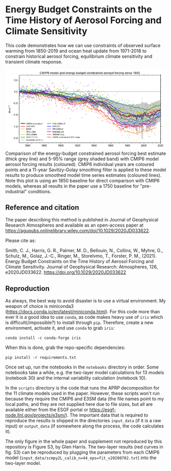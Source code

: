 # Energy Budget Constraints on the Time History of Aerosol Forcing and Climate Sensitivity
This code demonstrates how we can use constraints of observed surface warming from 1850-2019 and ocean heat update from 1971-2018 to constrain historical aerosol forcing, equilibrium climate sensitivity and transient climate response.

![Comparison of constrained aerosol forcing and CMIP6 models from 1850 to 2019](figures/models_v_constrained.png?raw=true)
Comparison of the energy-budget constrained aerosol forcing best estimate (thick grey line) and 5-95% range (grey shaded band) with CMIP6 model aerosol forcing results (coloured). CMIP6 individual years are coloured points and a 11-year Savitzy-Golay smoothing filter is applied to these model results to produce smoothed model time series estimates (coloured lines). Note this plot is using an 1850 baseline for direct comparison with CMIP6 models, whereas all results in the paper use a 1750 baseline for "pre-industrial" conditions.

## Reference and citation
The paper describing this method is published in Journal of Geophysical Research Atmospheres and available as an open-access paper at https://agupubs.onlinelibrary.wiley.com/doi/10.1029/2020JD033622.

Please cite as:

Smith, C. J., Harris, G. R., Palmer, M. D., Bellouin, N., Collins, W., Myhre, G., Schulz, M., Golaz, J.-C., Ringer, M., Storelvmo, T., Forster, P. M., (2021). Energy Budget Constraints on the Time History of Aerosol Forcing and Climate Sensitivity. Journal of Geophysical Research: Atmospheres, 126, e2020JD033622. https://doi.org/10.1029/2020JD033622

## Reproduction
As always, the best way to avoid disaster is to use a virtual environment. My weapon of choice is miniconda3 (https://docs.conda.io/en/latest/miniconda.html). For this code more than ever it is a good idea to use `conda`, as code makes heavy use of `iris` which is difficult(/impossible?) to install through `pip`. Therefore, create a new environment, activate it, and use `conda` to grab `iris`:

    conda install -c conda-forge iris

When this is done, grab the repo-specific dependencies:

    pip install -r requirements.txt

Once set up, run the notebooks in the `notebooks` directory in order. Some notebooks take a while, e.g. the two-layer model calculations for 13 models (notebook 30) and the internal variability calculation (notebook 10).

In the `scripts` directory is the code that runs the APRP decomposition for the 11 climate models used in the paper. However, these scripts won't run because they require the CMIP6 and E3SM data (the file names point to my local paths, and they are not supplied here due to file sizes, but all are available either from the ESGF portal or https://esgf-node.llnl.gov/projects/e3sm/). The important data that is required to reproduce the results is shipped in the directories `input_data` (if it is a raw input) or `output_data` (if somewhere along the process, the code calculates it).

The only figure in the whole paper and supplement not reproduced by this repository is Figure S3, by Glen Harris. The two-layer results (red curves in fig. S3) can be reproduced by plugging the parameters from each CMIP6 model (`input_data/scmpy2L_calib_n=44_eps=fit_v20200702.txt`) into the two-layer model.
